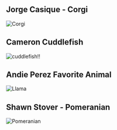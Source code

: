 ## Jorge Casique - Corgi
![Corgi](https://images.pexels.com/photos/5122187/pexels-photo-5122187.jpeg?auto=compress&cs=tinysrgb&dpr=2&h=750&w=1260)

## Cameron Cuddlefish
![cuddlefish!!](https://i.redd.it/786radqkg0m01.jpg)

## Andie Perez Favorite Animal
![Llama](https://www.rodeohouston.com/Portals/0/EasyDNNNews/2782/images/img-llama-post-600-600-p-L-97.jpg)

## Shawn Stover - Pomeranian
![Pomeranian](https://s3.amazonaws.com/cdn-origin-etr.akc.org/wp-content/uploads/2017/11/12225627/Pomeranian-On-White-01.jpg)